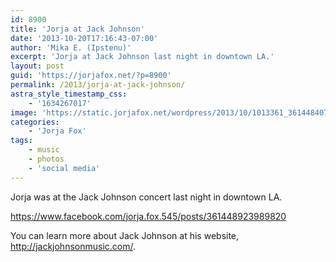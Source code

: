 ```yaml
---
id: 8900
title: 'Jorja at Jack Johnson'
date: '2013-10-20T17:16:43-07:00'
author: 'Mika E. (Ipstenu)'
excerpt: 'Jorja at Jack Johnson last night in downtown LA.'
layout: post
guid: 'https://jorjafox.net/?p=8900'
permalink: /2013/jorja-at-jack-johnson/
astra_style_timestamp_css:
    - '1634267017'
image: 'https://static.jorjafox.net/wordpress/2013/10/1013361_361448407323205_1991497542_n.jpg'
categories:
    - 'Jorja Fox'
tags:
    - music
    - photos
    - 'social media'
---
```


Jorja was at the Jack Johnson concert last night in downtown LA.

https://www.facebook.com/jorja.fox.545/posts/361448923989820

You can learn more about Jack Johnson at his website, <a href="http://jackjohnsonmusic.com/">http://jackjohnsonmusic.com/</a>.